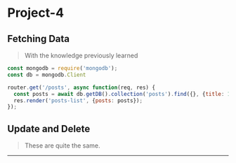 # Project-4
## Fetching Data
> With the knowledge previously learned
```js
const mongodb = require('mongodb');
const db = mongodb.Client

router.get('/posts', async function(req, res) {
  const posts = await db.getDB().collection('posts').find({}, {title: 1, summary: 1, 'author.name':}).toArray();
  res.render('posts-list', {posts: posts});
});
```

## Update and Delete
> These are quite the same.

---
